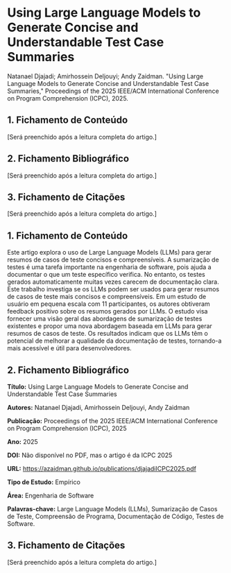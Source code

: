 # Using Large Language Models to Generate Concise and Understandable Test Case Summaries

Natanael Djajadi; Amirhossein Deljouyi; Andy Zaidman. "Using Large Language Models to Generate Concise and Understandable Test Case Summaries," Proceedings of the 2025 IEEE/ACM International Conference on Program Comprehension (ICPC), 2025.

## 1. Fichamento de Conteúdo

[Será preenchido após a leitura completa do artigo.]

## 2. Fichamento Bibliográfico 

[Será preenchido após a leitura completa do artigo.]

## 3. Fichamento de Citações 

[Será preenchido após a leitura completa do artigo.]



## 1. Fichamento de Conteúdo

Este artigo explora o uso de Large Language Models (LLMs) para gerar resumos de casos de teste concisos e compreensíveis. A sumarização de testes é uma tarefa importante na engenharia de software, pois ajuda a documentar o que um teste específico verifica. No entanto, os testes gerados automaticamente muitas vezes carecem de documentação clara. Este trabalho investiga se os LLMs podem ser usados para gerar resumos de casos de teste mais concisos e compreensíveis. Em um estudo de usuário em pequena escala com 11 participantes, os autores obtiveram feedback positivo sobre os resumos gerados por LLMs. O estudo visa fornecer uma visão geral das abordagens de sumarização de testes existentes e propor uma nova abordagem baseada em LLMs para gerar resumos de casos de teste. Os resultados indicam que os LLMs têm o potencial de melhorar a qualidade da documentação de testes, tornando-a mais acessível e útil para desenvolvedores.

## 2. Fichamento Bibliográfico 

**Título:** Using Large Language Models to Generate Concise and Understandable Test Case Summaries

**Autores:** Natanael Djajadi, Amirhossein Deljouyi, Andy Zaidman

**Publicação:** Proceedings of the 2025 IEEE/ACM International Conference on Program Comprehension (ICPC), 2025

**Ano:** 2025

**DOI:** Não disponível no PDF, mas o artigo é da ICPC 2025

**URL:** https://azaidman.github.io/publications/djajadiICPC2025.pdf

**Tipo de Estudo:** Empírico

**Área:** Engenharia de Software

**Palavras-chave:** Large Language Models (LLMs), Sumarização de Casos de Teste, Compreensão de Programa, Documentação de Código, Testes de Software.

## 3. Fichamento de Citações 

[Será preenchido após a leitura completa do artigo.]



